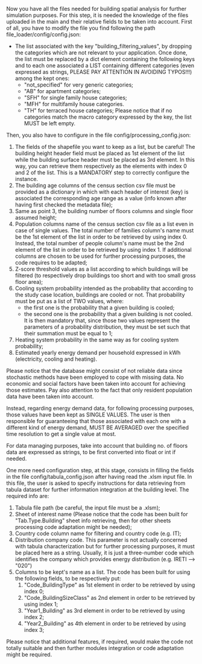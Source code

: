 Now you have all the files needed for building spatial analysis for further simulation purposes.
For this step, it is needed the knowledge of the files uploaded in the main and their relative fields to be taken into account.
First of all, you have to modify the file you find following the path file_loader/config/config.json: 

- The list associated with the key "building_filtering_values", by dropping the categories which are not relevant to your application.
Once done, the list must be replaced by a dict element containing the following keys and to each one associated a LIST containing different categories (even expressed as strings, PLEASE PAY ATTENTION IN AVOIDING TYPOS!!!) among the kept ones:
  - "not_specified" for very generic categories;
  - "AB" for apartment categories;
  - "SFH" for single family house categories;
  - "MFH" for multifamily house categories.
  - "TH" for terraced house categories;
Please notice that if no categories match the macro category expressed by the key, the list MUST be left empty.

Then, you also have to configure in the file config/processing_config.json:

1) The fields of the shapefile you want to keep as a list, but be careful! 
The building height header field must be placed as 1st element of the list while the building surface header must be placed as 3rd element.
In this way, you can retrieve them respectively as the elements with index 0 and 2 of the list.
This is a MANDATORY step to correctly configure the instance.
2) The building age columns of the census section csv file must be provided as a dictionary in which with each header of interest (key) is associated the corresponding age range as a value (info known after having first checked the metadata file); 
3) Same as point 3, the building number of floors columns and single floor assumed height;
4) Population columns name of the census section csv file as a list even in case of single values. 
The total number of families column's name must be the 1st element of the list in order to be retrieved by using index 0.
Instead, the total number of people column's name must be the 2nd element of the list in order to be retrieved by using index 1.
If additional columns are chosen to be used for further processing purposes, the code requires to be adapted;
5) Z-score threshold values as a list according to which buildings will be filtered (to respectively drop buildings too short and with too small gross floor area);
6) Cooling system probability intended as the probability that according to the study case location, buildings are cooled or not.
That probability must be put as a list of TWO values, where:
   - the first one is the probability that a given building is cooled;
   - the second one is the probability that a given building is not cooled.
It is then mandatory that, since those two values represent the parameters of a probability distribution, they must be set such that their summation must be equal to 1;
7) Heating system probability in the same way as for cooling system probability;
8) Estimated yearly energy demand per household expressed in kWh (electricity, cooling and heating).

Please notice that the database might consist of not reliable data since stochastic methods have been employed to cope with missing data.
No economic and social factors have been taken into account for achieving those estimates.
Pay also attention to the fact that only resident population data have been taken into account.

Instead, regarding energy demand data, for following processing purposes, those values have been kept as SINGLE VALUES. 
The user is then responsible for guaranteeing that those associated with each one with a different kind of energy demand, MUST BE AVERAGED 
over the specified time resolution to get a single value at most.

For data managing purposes, take into account that building no. of floors data are expressed as strings, to be first converted into float or int if needed. 

One more need configuration step, at this stage, consists in filling the fields in the file config/tabula_config.json after having read the .xlsm input file.
In this file, the user is asked to specify instructions for data retrieving from tabula dataset for further information integration at the building level.
The required info are:

1) Tabula file path (be careful, the input file must be a .xlsm);
2) Sheet of interest name (Please notice that the code has been built for "Tab.Type.Building" sheet info retrieving, then for other sheets processing code adaptation might be needed);
3) Country code column name for filtering and country code (e.g. IT);
4) Distribution company code. This parameter is not actually concerned with tabula characterization but for further processing purposes, it must be placed here as a string. 
Usually, it is just a three-number code which identifies the company which provides energy distribution (e.g. IRETI --> "020")
5) Columns to be kept's name as a list. The code has been built for using the following fields, to be respectively put:
   1) "Code_BuildingType" as 1st element in order to be retrieved by using index 0;
   2) "Code_BuildingSizeClass" as 2nd element in order to be retrieved by using index 1;
   3) "Year1_Building" as 3rd element in order to be retrieved by using index 2;
   4) "Year2_Building" as 4th element in order to be retrieved by using index 3;

Please notice that additional features, if required, would make the code not totally suitable and then further modules integration or code adaptation might be required.